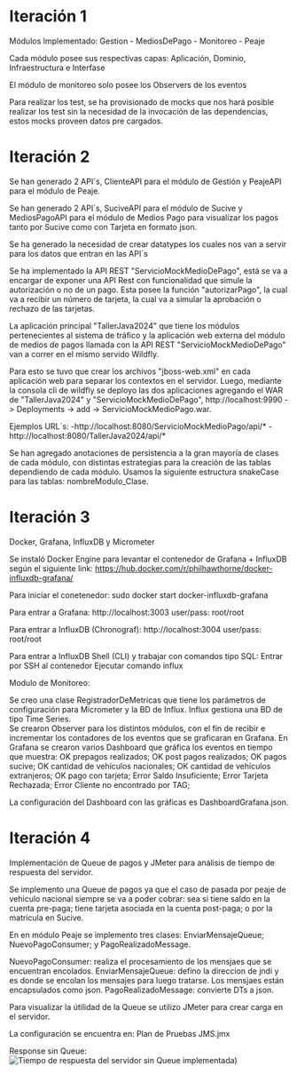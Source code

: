 # Iteración 1

Módulos Implementado: Gestion - MediosDePago - Monitoreo - Peaje

Cada módulo posee sus respectivas capas: Aplicación, Dominio, Infraestructura e Interfase

El módulo de monitoreo solo posee los Observers de los eventos

Para realizar los test, se ha provisionado de mocks que nos hará posible realizar los test sin la necesidad de la invocación de las dependencias, estos mocks proveen datos pre cargados.

# Iteración 2

Se han generado 2 API´s, ClienteAPI para el módulo de Gestión y PeajeAPI para el módulo de Peaje.

Se han generado 2 API´s, SuciveAPI para el módulo de Sucive y MediosPagoAPI para el módulo de Medios Pago para visualizar los pagos tanto por Sucive como con Tarjeta en formato json.

Se ha generado la necesidad de crear datatypes los cuales nos van a servir para los datos que entran en las API´s

Se ha implementado la API REST "ServicioMockMedioDePago", está se va a encargar de exponer una API Rest con funcionalidad que simule la autorización o no de un pago.
Esta posee la función "autorizarPago", la cual va a recibir un número de tarjeta, la cual va a simular la aprobación o rechazo de las tarjetas.

La aplicación principal "TallerJava2024" que  tiene los módulos pertenecientes al sistema de tráfico y la aplicación web externa del módulo de medios de pagos llamada con la API REST "ServicioMockMedioDePago" van a correr en el mismo servido Wildfly.

Para esto se tuvo que crear los archivos "jboss-web.xml" en cada aplicación web para separar los contextos en el servidor.
Luego, mediante la consola cli de wildfly se deployo las dos aplicaciones agregando el WAR de "TallerJava2024" y "ServicioMockMedioDePago", http://localhost:9990 -> Deployments -> add -> ServicioMockMedioPago.war.

Ejemplos URL´s:
	-http://localhost:8080/ServicioMockMedioPago/api/*
	-http://localhost:8080/TallerJava2024/api/*

Se han agregado anotaciones de persistencia a la gran mayoría de clases de cada módulo, con distintas estrategias para la creación de las tablas dependiendo de cada módulo.
Usamos la siguiente estructura snakeCase para las tablas: nombreModulo_Clase.


# Iteración 3 
Docker, Grafana, InfluxDB y Micrometer

Se instaló Docker Engine para levantar el contenedor de Grafana + InfluxDB según el siguiente link:
https://hub.docker.com/r/philhawthorne/docker-influxdb-grafana/

Para iniciar el conetenedor:
sudo docker start docker-influxdb-grafana

Para entrar a Grafana:
http://localhost:3003
user/pass: root/root

Para entrar a InfluxDB (Chronograf): 
http://localhost:3004
user/pass: root/root

Para entrar a InfluxDB Shell (CLI) y trabajar con comandos tipo SQL:
Entrar por SSH al contenedor
Ejecutar comando influx

Modulo de Monitoreo:

Se creo una clase RegistradorDeMetricas que tiene los parámetros de configuración para Micrometer y la BD de Influx. Influx gestiona una BD de tipo Time Series.  
Se crearon Observer para los distintos módulos, con el fin de recibir e incrementar los contadores de los eventos que se graficaran en Grafana.
En Grafana se crearon varios Dashboard que gráfica los eventos en tiempo que muestra:
	OK prepagos realizados; 
	OK post pagos realizados;
	OK pagos sucive;
	OK cantidad de vehículos nacionales; 
	OK cantidad de vehículos extranjeros;
	OK pago con tarjeta;
	Error Saldo Insuficiente;
	Error Tarjeta Rechazada;
	Error Cliente no encontrado por TAG;

La configuración del Dashboard con las gráficas es DashboardGrafana.json.

# Iteración 4 
Implementación de Queue de pagos y JMeter para análisis de tiempo de respuesta del servidor.

Se implemento una Queue de pagos ya que el caso de pasada por peaje de vehiculo nacional siempre se va a poder cobrar: sea si tiene saldo en la cuenta pre-paga; tiene tarjeta asociada en la cuenta post-paga; o por la matricula en Sucive.

En en módulo Peaje se implemento tres clases: EnviarMensajeQueue; NuevoPagoConsumer; y PagoRealizadoMessage. 

NuevoPagoConsumer: realiza el procesamiento de los mensjaes que se encuentran encolados.
EnviarMensajeQueue: defino la direccion de jndi y es donde se encolan los mensajes para luego tratarse. Los mensjaes están encapsulados como json. 
PagoRealizadoMessage: convierte DTs a json. 

Para visualizar la útilidad de la Queue se utilizo JMeter para crear carga en el servidor. 

La configuración se encuentra en: Plan de Pruebas JMS.jmx

Response sin Queue:
![Tiempo de respuesta del servidor sin Queue implementada](https://drive.google.com/file/d/1Wsd_SWo9Wm6r0XLpw-d8rwEZlHyTAqW2/view?usp=drive_link))







